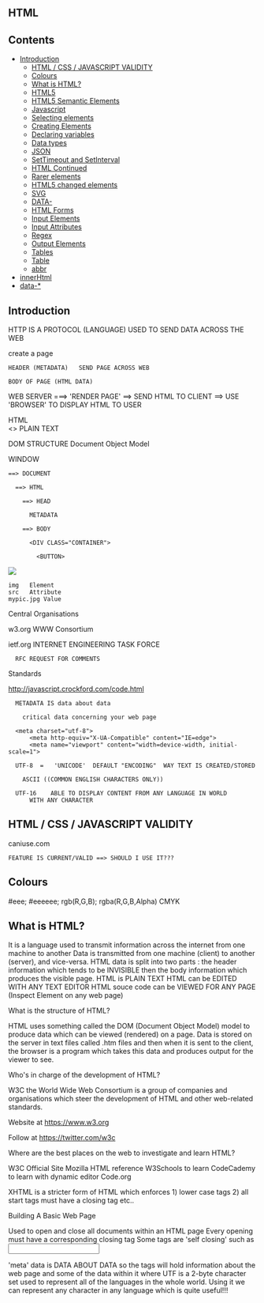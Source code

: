 ## HTML

## Contents

- [Introduction](#introduction)
  - [HTML / CSS / JAVASCRIPT VALIDITY](#html--css--javascript-validity)
  - [Colours](#colours)
  - [What is HTML?](#what-is-html)
  - [HTML5](#html5)
  - [HTML5 Semantic Elements](#html5-semantic-elements)
  - [Javascript](#javascript)
  - [Selecting elements](#selecting-elements)
  - [Creating Elements](#creating-elements)
  - [Declaring variables](#declaring-variables)
  - [Data types](#data-types)
  - [JSON](#json)
  - [SetTimeout and SetInterval](#settimeout-and-setinterval)
  - [HTML Continued](#html-continued)
  - [Rarer elements](#rarer-elements)
  - [HTML5 changed elements](#html5-changed-elements)
  - [SVG](#svg)
  - [DATA-](#data-)
  - [HTML Forms](#html-forms)
  - [Input Elements](#input-elements)
  - [Input Attributes](#input-attributes)
  - [Regex](#regex)
  - [Output Elements](#output-elements)
  - [Tables](#tables)
  - [Table](#table)
  - [abbr](#abbr)
- [innerHtml](#innerhtml)
- [data-*](#data--1)

## Introduction

  HTTP IS A PROTOCOL (LANGUAGE) USED TO SEND DATA ACROSS THE WEB

  create a page

    HEADER (METADATA)   SEND PAGE ACROSS WEB

    BODY OF PAGE (HTML DATA)

  WEB SERVER ===> 'RENDER PAGE' ==>  SEND HTML TO CLIENT  ==> USE 'BROWSER' TO 
            DISPLAY HTML TO USER

  HTML  
    <>
    PLAIN TEXT

  DOM STRUCTURE Document Object Model

  WINDOW

    ==> DOCUMENT

      ==> HTML

        ==> HEAD

          METADATA

        ==> BODY

          <DIV CLASS="CONTAINER">

            <BUTTON>

  <img src="mypic.jpg">

    img   Element
    src   Attribute
    mypic.jpg Value

  
  
Central Organisations

  w3.org    WWW Consortium

  ietf.org  INTERNET ENGINEERING TASK FORCE

      RFC REQUEST FOR COMMENTS
  
            
  
Standards

  http://javascript.crockford.com/code.html
  
  

<meta>

  <head>
    <meta>

      METADATA IS data about data

        critical data concerning your web page

      <meta charset="utf-8">
          <meta http-equiv="X-UA-Compatible" content="IE=edge">
          <meta name="viewport" content="width=device-width, initial-scale=1">        
  
      UTF-8  =   'UNICODE'  DEFAULT "ENCODING"  WAY TEXT IS CREATED/STORED

        ASCII ((COMMON ENGLISH CHARACTERS ONLY))

      UTF-16    ABLE TO DISPLAY CONTENT FROM ANY LANGUAGE IN WORLD
          WITH ANY CHARACTER 

## HTML / CSS / JAVASCRIPT VALIDITY

  caniuse.com

    FEATURE IS CURRENT/VALID ==> SHOULD I USE IT???    
    
        

## Colours

#eee;
#eeeeee;
rgb(R,G,B);
rgba(R,G,B,Alpha)
CMYK

## What is HTML?

It is a language used to transmit information across the internet from one machine to another
Data is transmitted from one machine (client) to another (server), and vice-versa.
HTML data is split into two parts : the header information which tends to be INVISIBLE then the body information which produces the visible page.
HTML is PLAIN TEXT
HTML can be EDITED WITH ANY TEXT EDITOR
HTML souce code can be VIEWED FOR ANY PAGE (Inspect Element on any web page)

What is the structure of HTML?

HTML uses something called the DOM (Document Object Model) model to produce data which can be viewed (rendered) on a page.  Data is stored on the server in text files called .htm files and then when it is sent to the client, the browser is a program which takes this data and produces output for the viewer to see.

Who's in charge of the development of HTML?

W3C the World Wide Web Consortium is a group of companies and organisations which steer the development of HTML and other web-related standards.

Website at https://www.w3.org

Follow at https://twitter.com/w3c

Where are the best places on the web to investigate and learn HTML?

W3C Official Site 
Mozilla HTML reference 
W3Schools to learn
CodeCademy to learn with dynamic editor
Code.org

XHTML is a stricter form of HTML which enforces 1) lower case tags 2) all start tags must have a closing tag etc..

Building A Basic Web Page

<tag></tag>

Used to open and close all documents within an HTML page
Every opening <tag> must have a corresponding </tag> closing tag
Some tags are 'self closing' such as <input />
<!DOCTYPE html>

<html>

<head>

<meta>

'meta' data is DATA ABOUT DATA so the <meta> tags will hold information about the web page and some of the data within it
<meta charset="UTF-8">  where UTF is a 2-byte character set used to represent all of the languages in the whole world.  Using it we can represent any character in any language which is quite useful!!!

<title>
Goes within <head>
Note that "title" is an attribute that can be used to generate hover text also eg 
<span title="display this text on hover">Hover Over Me</span> produces Hover Over Me 
<body>
Defines visible part of document

HTML tags
See Entire List Of HTML tags At These Locations

Learning Material
http://www.w3schools.com/tags/
Official Reference
https://developer.mozilla.org/en-US/docs/Web/HTML/Element
W3C Official Reference
http://w3c.github.io/html-reference/elements.html#elements
CanIUse.Com

Use to see if a particular feature is supported by a particular browser
Rendering engines : be aware different browsers 'render' or display data using different mechanisms called 'rendering engines'.  
https://en.wikipedia.org/wiki/Comparison_of_layout_engines_(HTML)
Discussion : Blink is a newer engine run by Google, Opera and Samsung https://en.wikipedia.org/wiki/Blink_(web_engine)
<strong>

<em>
<small>

<hgroup> contains <h1>...to <h6> tags

What is the DOM Model?
Document Object Model

It is a clear hierarchy of every object laid out correctly and finding its place on the page, so we can locate every item uniquely  using a simple hierarchy system. 
WINDOW ==> DOCUMENT ==> HTML ==> BODY ==> ELEMENT ==> ATTRIBUTE ==> VALUE
<div>

## HTML5

HTML5 Structure Elements 

Nav
Header
Section
Article
Aside
Footer

## HTML5 Semantic Elements

These elements may not actually DO ANYTHING but they convey MEANING to the BROWSER PROGRAM and possibly to the END USER also.
A good example will be <header> or <footer> which don't actually do anything but can be used to clearly mark where the page header and footer go.

List Of HTML5 Semantic Elements Below:

<article>    Defines an article
<aside>    Defines content aside from the page content
<details>    Defines additional details that the user can view or hide
<figcaption>    Defines a caption for a <figure> element
<figure>    Specifies self-contained content, like illustrations, diagrams, photos, code listings, etc.
<footer>    Defines a footer for a document or section
<header>    Specifies a header for a document or section
<main>    Specifies the main content of a document
<mark>    Defines marked/highlighted text
<nav>    Defines navigation links
<section>    Defines a section in a document
<summary>    Defines a visible heading for a <details> element
<time>    Defines a date/time
http://www.w3schools.com/TAGS/tryit.asp?filename=tryhtml5_time
Outlining : automatically splitting page up into sections eg at https://gsnedders.html5.org/outliner/ 

## Javascript
      
Async

    <script async src="abc.js"></script>    

Immediate

    <script>alert('hello')</script>     ALERT STRAIGHT AWAY

Defer

    <script defer    DON'T RUN SCRIPT UNTIL PAGE LOADED


  
## Selecting elements

  give element a 
      ID    ID="X"
      CLASS   class="green"
      
  or select by TAG  

  document.getElementById(x)
  document.getElementsByClassName('green')
  document.getElementsByTagName('h3')

  document.querySelector('#x')                 (all) as well

  $('#x').      ID
  $('.green')   CLASS

Amending Elements

  document.getElementById('x').innerHTML = "<p>HI</p>"

                              .width="200px"

                              .setAttribute("width","200px");
  

## Creating Elements

var text_node = document.createTextNode("some text");
var paragraph_node = document.createElement('p');
paragraph_node.appendChild(text_node);
document.body.insertBefore(paragraph_node,document.getElementById('start_point'));

## Declaring variables

  var

    Global : all functions

      <script>
        var x=1;      global

    Local : within function

      function y{}{
        var z=2;      LOCAL INSIDE FUNCTION   
      }
    
      // z not visible HERE

  
    MISTAKE :    X=7;    (NO VAR)  ==> NO ERROR

    use scrict;   FIRST LINE OF CODE ==>  forces var declaration

  let 

    within a BLOCK OF CODE EG A FOR LOOP 

    let t = 22;     VALID ONLY IN THE LOCAL CODE BLOCK

  const
    const c = 15;     FIXED

  scope = visibility of element

  

## Data types

  CAN REASSIGN A VARIABLE LIVE

    var x = 1;
    var x= "hi";
  
  String
  number
  Boolean     var x=true
  Null      var x=null
  Undefined   var x;
  Date      var d = new Date("25 Sept 2017 08:17")
        var d = new Date()      NOW

      getDate() 22 => 22nd of the month
      getDay()  3 =>  Monday 1   Wed 3    Sunday 7 (or zero)
      getMonth()  zero based counting 0=jan 1=feb dec=11
      
  Object    same as JSON   
    
      {
        a:1,
        b:"hi",
        c: { z:22 }

      }

  Array

      var myArray=[1,2,3];
      myArray.push()    add to end
      myArray.pop()     from end
      
              var z=myArray.pop()  

      myArray.shift()   remove from start
      myArray.unshift() add to start
  

  Declare a variable

        var x;    

          DECLARED BUT "UNDEFINED"

        var x="1",y=1,z=3;

      

  ## JSON 

    var y = {
      a:1,
      b:"some string"
    }

    y.a
    y.b
    y.b.length
    y.b["length"]

    EXTEND AN OBJECT (ADDING ATTRIBUTES)

    y.newProperty=16;

    y.prototype.newPropertyB = 77;     // ADD NEW CLASS VALUE TO STRUCTURE

Input/Output

  alert('hi')
  confirm('are you sure')     
  prompt('what is your name',"no name")

    
onload() event

  <body onload="dothis()">   CAN BE USED TO RUN A FUNCTION AFTER PAGE LOADS

  OR

  $(document).ready(function(){
      // code 
  });

Validation

Input can be validated eg isNaN() can be used to test if an item is a number or not.


## SetTimeout and SetInterval

setTimeout      SETS A DELAY

  setTimeout(doThis,after_this_delay);

setInterval     REPEAT LIKE A CLOCK

  setInterval(doThisFunction,repeat_function_every_x_milliseconds);

Creating elements eg an image

document.createElement('img');
img.src
img.width
img.height
document.body.appendChild(img)

    
## HTML Continued

<audio>
play audio files natively from within HTML browser without any other plugins
<video>
play video files natively from within HTML without any other plugins like flash or silverlight
Geolocation 
Detect position of phone on the globe
Canvas
Draw images using Javascript
CSS Media queries : use CSS to detect screen size and adjust display accordingly
Modernizr
https://modernizr.com/docs/#what-is-modernizr
 if (Modernizr.awesomeNewFeature) {
    showOffAwesomeNewFeature();
  } else {
    getTheOldLameExperience();
  }
Application Storage
Session Storage
Local Storage

<input> tag to connect to camera, video and microphone

input type="file" accept="image/*;capture=camera"
input type="file" accept="video/*;capture=camcorder"
input type="file" accept="audio/*;capture=microphone"

navigator.getUserMedia Javascript function to access camera, video and microphone
https://www.html5rocks.com/en/tutorials/getusermedia/intro/
function hasGetUserMedia() {
  return !!(navigator.getUserMedia || navigator.webkitGetUserMedia ||
            navigator.mozGetUserMedia || navigator.msGetUserMedia);
}

if (hasGetUserMedia()) {
  // Good to go!
} else {
  alert('getUserMedia() is not supported in your browser');
}
navigator.getUserMedia

https://www.html5rocks.com/en/tutorials/getusermedia/intro/

Examine working example from your phone at this URL : goo.gl/dUsrzH

## Rarer elements

<command>
<mark>
<time>
<meter>
<progress>
<details>
Provides a drop-down for content
http://www.w3schools.com/tags/tryit.asp?filename=tryhtml5_details
<time>



## HTML5 changed elements

A few elements have CHANGED THEIR MEANING

<b>
WAS : bold
NOW : use CSS for bold effect
<i>           
WAS : italic
NOW : use CSS for bold effect
<u>
WAS : underline
NOW : use CSS for underline effect

Images

Raster Image (with pixels)

Vector Image (scalable)

<img>

<figure>

<figcaption>

<alt>

Used to display alternative text when the image cannot load for some reason

## SVG

Better for static images and high-fidelity documents for viewing and printing.
Objects are part of the Document Object Model (DOM); they can be modified by scripting and CSS at any time.
Vector graphics are scalable.
Sample Game
https://msdn.microsoft.com/en-us/library/gg589521?f=255&MSPPError=-2147217396


## DATA-

CAN ADD CUSTOM DATA- ATTRIBUTES LIKE ID FIELDS

DIV DATA-NAME="X"

    $('DIV[DATA-NAME="X"]')



## HTML Forms

- Input Types
- Input Attributes
- Placeholder
- Required
- Pattern
- Tables
- Definition Lists

Forms
Document Object Model

## Input Elements

Text Field (type="text")
Number Field (type="number")
Pattern
Date Field (type="date)
URL (type="url")
Email (type="email")
Password (type="password")
Datalist - Used to provide 'autocomplete' as users find an item within a pre-determined list
url    For entering a URL. It must start with a valid URI scheme, (for example http://, ftp:// or mailto:).
tel    For entering phone numbers. It does not enforce a particular syntax for validation, so if you want to ensure a particular format, you can use pattern.
email    For entering email addresses. By default it will only take one, but if the multiple attribute is provided, a comma separated list of email addresses is valid.
search    A text input field styled in a way that is consistent with the platform's search field.
number    For numeric input, can be any rational integer or float value.
color    For choosing colors.
range    For number input, but unlike the number input type, the value is less important. It is displayed to the user as a slider control.
datetime    For entering a date and time value where the time zone is provided as GMT.
datetime-local    For entering a date and time value where the time zone provided is the local time zone.
date    For entering a date (only) with no time zone provided.
time    For entering a time (only) with no time zone provided.
week    For entering a date that consists of a week-year number and a week number, but no time zone.
month    For entering a date with a year and a month, but no time zone.

## Input Attributes

placeholder

required



## Regex

used to validate the user input against a very specific arrangement of letters, numbers and characters specified inside the pattern /... / string
pattern=“\d{3}-\d{4}” forces ddd-dddd where d stands for any alphabetic character 

let this site teach you (https://regexone.com/)

then move on to more advanced playing around with regular expressions here - http://regexr.com

  \s    whitespace

  \d  number

  \w  word (character)

  ^ starts with

  $ ends with

  a*    means 0 or more instances            aaaa OK

  a+    means 1 or more instances

  a?    means 0 or 1 instance 
  
  [^9]   not 9

autocomplete
 specifies if an element may have autocomplete enabled

autofocus
 this element will get the focus when the page loads

list - refers to <datalist>

max / min eg of number element

maxlength of input element

Validation Of User Form Input

Lab : Create a form and validate different types of input
New Form Elements in HTML5

What do the new form elements (progress, meter, datalist, keygen, and output) add to a web page? 
Progress is a control the shows the status of a task being completed such as a file being uploaded. 
Meter is used for scalar measurement within a known range such as temperature or weight measurement. 
Datalist is used to show a list of options; it is used with the new list attribute for the input element. 
Keygen is a control for key-pair generation. 
The output control displays the result of a calculation; an example would be the sum of the values of two input elements. (NOTE: These are not supported in IE9)

## Output Elements

## Tables

<table>
<caption>
<thead>
<tbody>
<tfoot>
<tr>
<td>
<col> for styling
<colgroup> for styling
 

Alternative To Table - Definition List

Note : Can be called either Definition List or Description List
<dl> Definition List
<dt> Definition Tag
<dd> Definition Detail


## Table

- <colgroup> <col span="2" style="background-color:red"> <col style="background-color:yellow"> </colgroup>
- border-collapse avoids having double borders for overlapping elements
- caption caption-side:top/bottom etc
- caption defines the title of the table, outside it
- cell can have HTML within it eg <p> <table>,<ul> which is incredible!!!!
- cellpadding provides whitespace within cell <table border="1" cellpadding="10">
- cellspacing provides space around cell <table border="1" cellspacing="0">
- col defines formatting for a column or group of columns in colgroup
- frame <table frame="border"> <table frame="box">
- frame above/below/vsides/hsides/lhs/rhs eg <table frame="hsides">
- frame missing <table frame="void">
- header row <tr><th>Header 1</th><th>Header 2</th></tr>
- padding between a border and content
- rows may be grouped into header, body, footer by the THEAD TFOOT and TBODY tags
- text-align left/right/center/justify
- thead tbody tfoot can be styled by CSS eg <thead><tr><th>Month</th><th>Savings</th> </tr></thead>
- vertical-align sets the heght of text in the box eg top/middle/bottom



## abbr
    
    abbr has full name on mouseover
    

# innerHtml

Can be used to read the contents of a div which are being displayed

```js

// https://www.w3schools.com/tags/att_data-.asp 

<!DOCTYPE html>
<html>
<head>
<script>
function showDetails(animal) {
  var animalType = animal.getAttribute("data-animal-type");
  alert("The " + animal.innerHTML + " is a " + animalType + ".");
}
</script>
</head>
<body>

<h1>Species</h1>
<p>Click on a species to see what type it is:</p>

<ul>
  <li onclick="showDetails(this)" id="owl" data-animal-type="bird">Owl</li>
  <li onclick="showDetails(this)" id="salmon" data-animal-type="fish">Salmon</li>  
  <li onclick="showDetails(this)" id="tarantula" data-animal-type="spider">Tarantula</li>  
</ul>

</body>
</html>
```

# data-*

This can be used to embed data inside an HTML element which can be read at any time

```js
// https://www.w3schools.com/tags/att_data-.asp 

<!DOCTYPE html>
<html>
<head>
<script>
function showDetails(animal) {
  var animalType = animal.getAttribute("data-animal-type");
  alert("The " + animal.innerHTML + " is a " + animalType + ".");
}
</script>
</head>
<body>

<h1>Species</h1>
<p>Click on a species to see what type it is:</p>

<ul>
  <li onclick="showDetails(this)" id="owl" data-animal-type="bird">Owl</li>
  <li onclick="showDetails(this)" id="salmon" data-animal-type="fish">Salmon</li>  
  <li onclick="showDetails(this)" id="tarantula" data-animal-type="spider">Tarantula</li>  
</ul>

</body>
</html>
```


## CODEC

SOFTWARE DELIBERATELY MATCHING A PARTICULAR AUDIO/VIDEO FORMAT TO ENABLE PLAYBACK

## figure and figcaption
    
```html
<figure>
  <figcaption>Several images</figcaption>
  <img src=".." />
  <img src=".." />
  <img src=".." />
```


## form

```
    <input     autofocus PAGE LOAD : CURSOR BLINK IN THIS FIELD
              SO USER TYPES, ALREADY IN THIS BOX

          readonly  date : view only (can't select) 

          disabled  <button GREYED OUT, CAN'T PRESS>

          tabindex  tabbing order

    visibility:hidden KEEP IN DOM; JUST NOT VISIBLE   

    display:none    REMOVE FROM DOM 
              
  z-index     -1  bottom layer
        0 mid layer
        1 top layer
        10  top of all
  
  <wbr>   WORD BREAK               : word will break if it is at end of line

  autocomplete    (in form) BROWSER WILL BE ALLOWED TO USE USER DATA
            TO PRE-COMPLETE FIELDS
  
  datalist : option box (can type)

  

  <form method=GET/POST action="URL" target=_blank=NEW,_self SAME FRAME
            ,_parent FRAME,top SAME WINDOW

    
    onSubmit="return fnValidate()"

        
    <button type="button"      NOT RELATED TO FORM
           "submit"     SUBMIT FORM
           "reset"      RESET FORM

    
    <script>
    function fnValidate(){
      //CODE
      return true/false
    }

    <script>
    function fnValidate(){
      //CODE
      myform.submit();    SUBMIT
    }

  <input required

    required="required"
```
## regex

```html
<input pattern="[0-9]{5}" />      FORCES 5 NUMBERS
<input pattern="[a-zA-Z]{2}" />   2 alpha
```

```js
// any character alphanumeric a-z and 0-9
\w      
// white space
\s    
// non-white space
\S  
// first search result
var myregex = "/searchterm/"
// global search with multiple hits
var myregex = "/searchterm/g"         
```